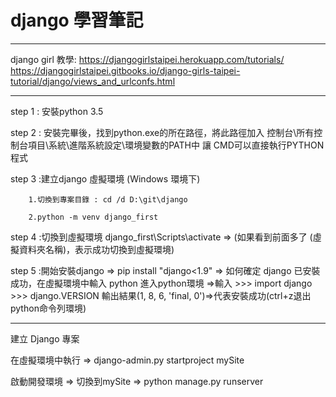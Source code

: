 # django 學習筆記

------------------------------------------------

django girl 教學: https://djangogirlstaipei.herokuapp.com/tutorials/
				  https://djangogirlstaipei.gitbooks.io/django-girls-taipei-tutorial/django/views_and_urlconfs.html

------------------------------------------------

step 1 : 安裝python 3.5

step 2 : 安裝完畢後，找到python.exe的所在路徑，將此路徑加入 控制台\所有控制台項目\系統\進階系統設定\環境變數的PATH中 讓 CMD可以直接執行PYTHON程式

step 3 :建立django 虛擬環境 (Windows 環境下)

		1.切換到專案目錄 : cd /d D:\git\django

		2.python -m venv django_first
		
step 4 :切換到虛擬環境  django_first\Scripts\activate => (如果看到前面多了 (虛擬資料夾名稱)，表示成功切換到虛擬環境)

step 5 :開始安裝django => pip install "django<1.9" => 如何確定 django 已安裝成功，在虛擬環境中輸入 python 進入python環境 =>輸入 >>> import django >>> django.VERSION 輸出結果(1, 8, 6, 'final, 0')=>代表安裝成功(ctrl+z退出python命令列環境)

---------------- 

建立 Django 專案

在虛擬環境中執行 => django-admin.py startproject mySite

啟動開發環境 => 切換到mySite => python manage.py runserver
